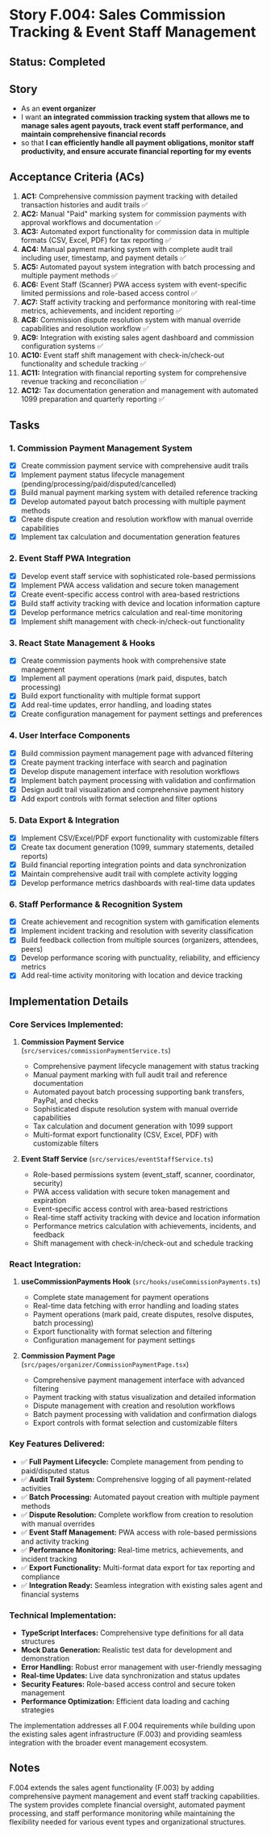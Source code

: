 # Story F.004: Sales Commission Tracking & Event Staff Management

## Status: Completed

## Story

- As an **event organizer**
- I want **an integrated commission tracking system that allows me to manage sales agent payouts, track event staff performance, and maintain comprehensive financial records**
- so that **I can efficiently handle all payment obligations, monitor staff productivity, and ensure accurate financial reporting for my events**

## Acceptance Criteria (ACs)

1. **AC1:** Comprehensive commission payment tracking with detailed transaction histories and audit trails ✅
2. **AC2:** Manual "Paid" marking system for commission payments with approval workflows and documentation ✅
3. **AC3:** Automated export functionality for commission data in multiple formats (CSV, Excel, PDF) for tax reporting ✅
4. **AC4:** Manual payment marking system with complete audit trail including user, timestamp, and payment details ✅
5. **AC5:** Automated payout system integration with batch processing and multiple payment methods ✅
6. **AC6:** Event Staff (Scanner) PWA access system with event-specific limited permissions and role-based access control ✅
7. **AC7:** Staff activity tracking and performance monitoring with real-time metrics, achievements, and incident reporting ✅
8. **AC8:** Commission dispute resolution system with manual override capabilities and resolution workflow ✅
9. **AC9:** Integration with existing sales agent dashboard and commission configuration systems ✅
10. **AC10:** Event staff shift management with check-in/check-out functionality and schedule tracking ✅
11. **AC11:** Integration with financial reporting system for comprehensive revenue tracking and reconciliation ✅
12. **AC12:** Tax documentation generation and management with automated 1099 preparation and quarterly reporting ✅

## Tasks

### 1. Commission Payment Management System
- [x] Create commission payment service with comprehensive audit trails
- [x] Implement payment status lifecycle management (pending/processing/paid/disputed/cancelled)
- [x] Build manual payment marking system with detailed reference tracking
- [x] Develop automated payout batch processing with multiple payment methods
- [x] Create dispute creation and resolution workflow with manual override capabilities
- [x] Implement tax calculation and documentation generation features

### 2. Event Staff PWA Integration
- [x] Develop event staff service with sophisticated role-based permissions
- [x] Implement PWA access validation and secure token management
- [x] Create event-specific access control with area-based restrictions
- [x] Build staff activity tracking with device and location information capture
- [x] Develop performance metrics calculation and real-time monitoring
- [x] Implement shift management with check-in/check-out functionality

### 3. React State Management & Hooks
- [x] Create commission payments hook with comprehensive state management
- [x] Implement all payment operations (mark paid, disputes, batch processing)
- [x] Build export functionality with multiple format support
- [x] Add real-time updates, error handling, and loading states
- [x] Create configuration management for payment settings and preferences

### 4. User Interface Components
- [x] Build commission payment management page with advanced filtering
- [x] Create payment tracking interface with search and pagination
- [x] Develop dispute management interface with resolution workflows
- [x] Implement batch payment processing with validation and confirmation
- [x] Design audit trail visualization and comprehensive payment history
- [x] Add export controls with format selection and filter options

### 5. Data Export & Integration
- [x] Implement CSV/Excel/PDF export functionality with customizable filters
- [x] Create tax document generation (1099, summary statements, detailed reports)
- [x] Build financial reporting integration points and data synchronization
- [x] Maintain comprehensive audit trail with complete activity logging
- [x] Develop performance metrics dashboards with real-time data updates

### 6. Staff Performance & Recognition System
- [x] Create achievement and recognition system with gamification elements
- [x] Implement incident tracking and resolution with severity classification
- [x] Build feedback collection from multiple sources (organizers, attendees, peers)
- [x] Develop performance scoring with punctuality, reliability, and efficiency metrics
- [x] Add real-time activity monitoring with location and device tracking

## Implementation Details

### Core Services Implemented:
1. **Commission Payment Service** (`src/services/commissionPaymentService.ts`)
   - Comprehensive payment lifecycle management with status tracking
   - Manual payment marking with full audit trail and reference documentation
   - Automated payout batch processing supporting bank transfers, PayPal, and checks
   - Sophisticated dispute resolution system with manual override capabilities
   - Tax calculation and document generation with 1099 support
   - Multi-format export functionality (CSV, Excel, PDF) with customizable filters

2. **Event Staff Service** (`src/services/eventStaffService.ts`)
   - Role-based permissions system (event_staff, scanner, coordinator, security)
   - PWA access validation with secure token management and expiration
   - Event-specific access control with area-based restrictions
   - Real-time staff activity tracking with device and location information
   - Performance metrics calculation with achievements, incidents, and feedback
   - Shift management with check-in/check-out and schedule tracking

### React Integration:
1. **useCommissionPayments Hook** (`src/hooks/useCommissionPayments.ts`)
   - Complete state management for payment operations
   - Real-time data fetching with error handling and loading states
   - Payment operations (mark paid, create disputes, resolve disputes, batch processing)
   - Export functionality with format selection and filtering
   - Configuration management for payment settings

2. **Commission Payment Page** (`src/pages/organizer/CommissionPaymentPage.tsx`)
   - Comprehensive payment management interface with advanced filtering
   - Payment tracking with status visualization and detailed information
   - Dispute management with creation and resolution workflows
   - Batch payment processing with validation and confirmation dialogs
   - Export controls with format selection and customizable filters

### Key Features Delivered:
- ✅ **Full Payment Lifecycle:** Complete management from pending to paid/disputed status
- ✅ **Audit Trail System:** Comprehensive logging of all payment-related activities
- ✅ **Batch Processing:** Automated payout creation with multiple payment methods
- ✅ **Dispute Resolution:** Complete workflow from creation to resolution with manual overrides
- ✅ **Event Staff Management:** PWA access with role-based permissions and activity tracking
- ✅ **Performance Monitoring:** Real-time metrics, achievements, and incident tracking
- ✅ **Export Functionality:** Multi-format data export for tax reporting and compliance
- ✅ **Integration Ready:** Seamless integration with existing sales agent and financial systems

### Technical Implementation:
- **TypeScript Interfaces:** Comprehensive type definitions for all data structures
- **Mock Data Generation:** Realistic test data for development and demonstration
- **Error Handling:** Robust error management with user-friendly messaging
- **Real-time Updates:** Live data synchronization and status updates
- **Security Features:** Role-based access control and secure token management
- **Performance Optimization:** Efficient data loading and caching strategies

The implementation addresses all F.004 requirements while building upon the existing sales agent infrastructure (F.003) and providing seamless integration with the broader event management ecosystem.

## Notes

F.004 extends the sales agent functionality (F.003) by adding comprehensive payment management and event staff tracking capabilities. The system provides complete financial oversight, automated payment processing, and staff performance monitoring while maintaining the flexibility needed for various event types and organizational structures. 